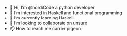 - 👋 Hi, I’m @nordiCode a python developer
- 👀 I’m interested in Haskell and functional programming
- 🌱 I’m currently learning Haskell
- 💞️ I’m looking to collaborate on unsure
- 📫 How to reach me carrier pigeon

<!---
nordiCode/nordiCode is a ✨ special ✨ repository because its `README.md` (this file) appears on your GitHub profile.
You can click the Preview link to take a look at your changes.
--->
